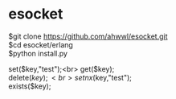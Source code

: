 # esocket
$git clone https://github.com/ahwwl/esocket.git<br/>
$cd esocket/erlang<br>
$python install.py<br>


set($key,"test");<br>
get($key);<br>
delete($key);<br>
setnx($key,"test");<br>
exists($key);<br>
